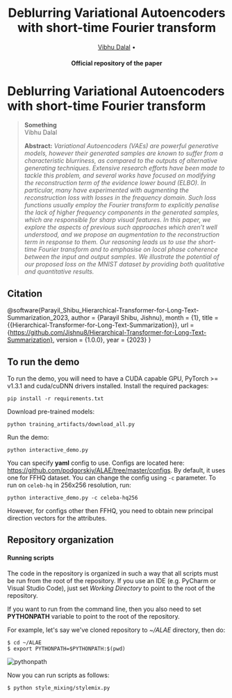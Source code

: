 <h1 align="center">
  <br>
  Deblurring Variational Autoencoders with short-time Fourier transform 
  <br>
</h1>
  <p align="center">
    <a href="https://github.com/Vibhu04">Vibhu Dalal</a> •
  </p>
<h4 align="center">Official repository of the paper</h4>


# Deblurring Variational Autoencoders with short-time Fourier transform

> **Something**<br>
> Vibhu Dalal <br>
>
> **Abstract:** *Variational Autoencoders (VAEs) are powerful generative models, however their generated samples are known to suffer from a characteristic blurriness, as compared to the outputs of alternative generating techniques. Extensive research efforts have been made to tackle this problem, and several works have focused on modifying the reconstruction term of the evidence lower bound (ELBO). In particular, many have experimented with augmenting the reconstruction loss with losses in the frequency domain. Such loss functions usually employ the Fourier transform to explicitly penalise the lack of higher frequency components
in the generated samples, which are responsible for sharp visual features. In this paper, we explore the aspects of previous such approaches which aren’t well understood, and we propose an augmentation to the reconstruction term in response to them. Our reasoning leads us to use the short-time Fourier transform and to emphasise on local phase coherence between the input and output samples. We illustrate the potential of our proposed loss on the MNIST dataset by providing both qualitative and quantitative results.*

## Citation
@software{Parayil_Shibu_Hierarchical-Transformer-for-Long-Text-Summarization_2023,
  author = {Parayil Shibu, Jishnu},
  month = {1},
  title = {{Hierarchical-Transformer-for-Long-Text-Summarization}},
  url = {https://github.com/Jishnu8/Hierarchical-Transformer-for-Long-Text-Summarization},
  version = {1.0.0},
  year = {2023}
}

## To run the demo

To run the demo, you will need to have a CUDA capable GPU, PyTorch >= v1.3.1 and cuda/cuDNN drivers installed.
Install the required packages:

    pip install -r requirements.txt
  
Download pre-trained models:

    python training_artifacts/download_all.py

Run the demo:

    python interactive_demo.py

You can specify **yaml** config to use. Configs are located here: https://github.com/podgorskiy/ALAE/tree/master/configs.
By default, it uses one for FFHQ dataset.
You can change the config using `-c` parameter. To run on `celeb-hq` in 256x256 resolution, run:

    python interactive_demo.py -c celeba-hq256

However, for configs other then FFHQ, you need to obtain new principal direction vectors for the attributes.

## Repository organization

#### Running scripts

The code in the repository is organized in such a way that all scripts must be run from the root of the repository.
If you use an IDE (e.g. PyCharm or Visual Studio Code), just set *Working Directory* to point to the root of the repository.

If you want to run from the command line, then you also need to set **PYTHONPATH** variable to point to the root of the repository.

For example, let's say we've cloned repository to *~/ALAE* directory, then do:

    $ cd ~/ALAE
    $ export PYTHONPATH=$PYTHONPATH:$(pwd)

![pythonpath](https://podgorskiy.com/static/pythonpath.svg)

Now you can run scripts as follows:

    $ python style_mixing/stylemix.py
